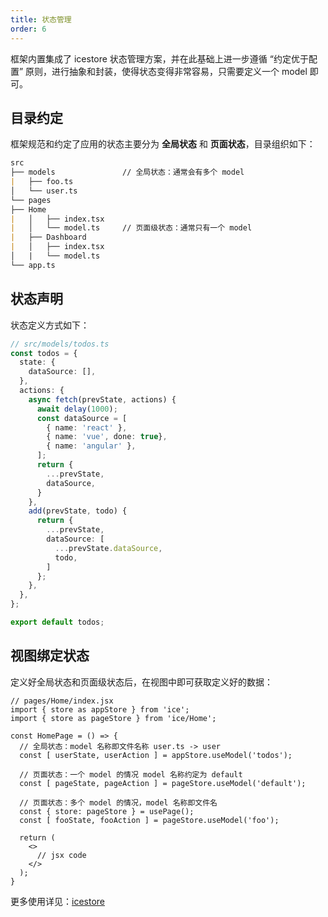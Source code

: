 ```yaml
---
title: 状态管理
order: 6
---
```


框架内置集成了 icestore 状态管理方案，并在此基础上进一步遵循 “约定优于配置” 原则，进行抽象和封装，使得状态变得非常容易，只需要定义一个 model 即可。

## 目录约定

框架规范和约定了应用的状态主要分为 **全局状态** 和 **页面状态**，目录组织如下：

```md
src
├── models               // 全局状态：通常会有多个 model
|   ├── foo.ts
│   └── user.ts
└── pages
├── Home
|   │   ├── index.tsx
|   │   └── model.ts     // 页面级状态：通常只有一个 model
|   ├── Dashboard
|   │   ├── index.tsx
│   |   └── model.ts
└── app.ts
```

## 状态声明

状态定义方式如下：

```ts
// src/models/todos.ts
const todos = {
  state: {
    dataSource: [],
  },
  actions: {
    async fetch(prevState, actions) {
      await delay(1000);
      const dataSource = [
        { name: 'react' },
        { name: 'vue', done: true},
        { name: 'angular' },
      ];
      return {
        ...prevState,
        dataSource,
      }
    },
    add(prevState, todo) {
      return {
        ...prevState,
        dataSource: [
          ...prevState.dataSource,
          todo,
        ]
      };
    },
  },
};

export default todos;
```

## 视图绑定状态

定义好全局状态和页面级状态后，在视图中即可获取定义好的数据：

```tsx
// pages/Home/index.jsx
import { store as appStore } from 'ice';
import { store as pageStore } from 'ice/Home';

const HomePage = () => {
  // 全局状态：model 名称即文件名称 user.ts -> user
  const [ userState, userAction ] = appStore.useModel('todos');

  // 页面状态：一个 model 的情况 model 名称约定为 default
  const [ pageState, pageAction ] = pageStore.useModel('default');

  // 页面状态：多个 model 的情况，model 名称即文件名
  const { store: pageStore } = usePage();
  const [ fooState, fooAction ] = pageStore.useModel('foo');

  return (
    <>
      // jsx code
    </>
  );
}
```

更多使用详见：[icestore](https://github.com/ice-lab/icestore)
